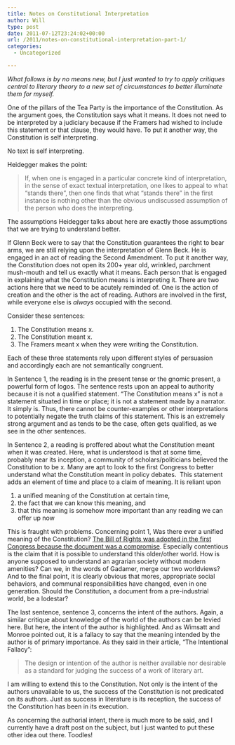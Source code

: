 ```yaml
---
title: Notes on Constitutional Interpretation
author: Will
type: post
date: 2011-07-12T23:24:02+00:00
url: /2011/notes-on-constitutional-interpretation-part-1/
categories:
  - Uncategorized

---
```

_What follows is by no means new, but I just wanted to try to apply critiques central to literary theory to a new set of circumstances to better illuminate them for myself._

One of the pillars of the Tea Party is the importance of the Constitution. As the argument goes, the Constitution says what it means. It does not need to be interpreted by a judiciary because if the Framers had wished to include this statement or that clause, they would have. To put it another way, the Constitution is self interpreting.

No text is self interpreting.

Heidegger makes the point:

> If, when one is engaged in a particular concrete kind of interpretation, in the sense of exact textual interpretation, one likes to appeal to what “stands there”, then one finds that what “stands there” in the first instance is nothing other than the obvious undiscussed assumption of the person who does the interpreting.

The assumptions Heidegger talks about here are exactly those assumptions that we are trying to understand better.

If Glenn Beck were to say that the Constitution guarantees the right to bear arms, we are still relying upon the interpretation of Glenn Beck. He is engaged in an act of reading the Second Amendment. To put it another way, the Constitution does not open its 200+ year old, wrinkled, parchment mush-mouth and tell us exactly what it means. Each person that is engaged in explaining what the Constitution means is interpreting it. There are two actions here that we need to be acutely reminded of. One is the action of creation and the other is the act of reading. Authors are involved in the first, while everyone else is _always_ occupied with the second.

Consider these sentences:

  1. The Constitution means x.
  2. The Constitution meant x.
  3. The Framers meant x when they were writing the Constitution.

Each of these three statements rely upon different styles of persuasion and accordingly each are not semantically congruent.

In Sentence 1, the reading is in the present tense or the gnomic present, a powerful form of logos. The sentence rests upon an appeal to authority because it is not a qualified statement. &#8220;The Constitution means x&#8221; is not a statement situated in time or place; it is not a statement made by a narrator. It simply is. Thus, there cannot be counter-examples or other interpretations to potentially negate the truth claims of this statement. This is an extremely strong argument and as tends to be the case, often gets qualified, as we see in the other sentences.

In Sentence 2, a reading is proffered about what the Constitution meant when it was created. Here, what is understood is that at some time, probably near its inception, a community of scholars/politicians believed the Constitution to be x. Many are apt to look to the first Congress to better understand what the Constitution meant in policy debates.  This statement adds an element of time and place to a claim of meaning. It is reliant upon

  1. a unified meaning of the Constitution at certain time,
  2. the fact that we can know this meaning, and
  3. that this meaning is somehow more important than any reading we can offer up now

This is fraught with problems. Concerning point 1, Was there ever a unified meaning of the Constitution? [The Bill of Rights was adopted in the first Congress because the document was a compromise][1]. Especially contentious is the claim that it is possible to understand this older/other world. How is anyone supposed to understand an agrarian society without modern amenities? Can we, in the words of Gadamer, merge our two worldviews? And to the final point, it is clearly obvious that mores, appropriate social behaviors, and communal responsibilities have changed, even in one generation. Should the Constitution, a document from a pre-industrial world, be a lodestar?

The last sentence, sentence 3, concerns the intent of the authors. Again, a similar critique about knowledge of the world of the authors can be levied here. But here, the intent of the author is highlighted. And as Wimsatt and Monroe pointed out, it is a fallacy to say that the meaning intended by the author is of primary importance. As they said in their article, &#8220;The Intentional Fallacy&#8221;:

> The design or intention of the author is neither available nor desirable as a standard for judging the success of a work of literary art.

I am willing to extend this to the Constitution. Not only is the intent of the authors unavailable to us, the success of the Constitution is not predicated on its authors. Just as success in literature is its reception, the success of the Constitution has been in its execution.

As concerning the authorial intent, there is much more to be said, and I currently have a draft post on the subject, but I just wanted to put these other idea out there. Toodles!

 [1]: http://en.wikipedia.org/wiki/United_States_Bill_of_Rights#The_Bill_of_Rights